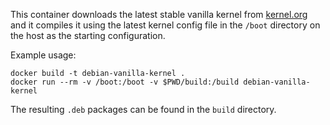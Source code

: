 This container downloads the latest stable vanilla kernel from [kernel.org](https://www.kernel.org/) and it compiles it using the latest kernel config file in the `/boot` directory on the host as the starting configuration.

Example usage:
```shell
docker build -t debian-vanilla-kernel .
docker run --rm -v /boot:/boot -v $PWD/build:/build debian-vanilla-kernel
```

The resulting `.deb` packages can be found in the `build` directory.
